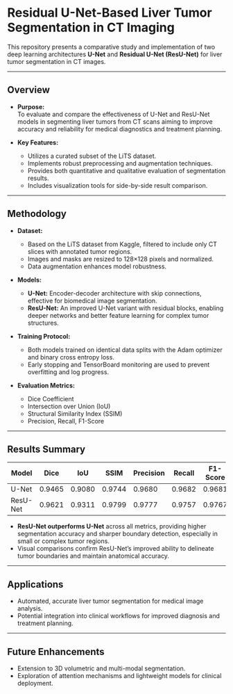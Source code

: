 # Residual U-Net-Based Liver Tumor Segmentation in CT Imaging

This repository presents a comparative study and implementation of two deep learning architectures **U-Net** and **Residual U-Net (ResU-Net)** for liver tumor segmentation in CT images.

---

## Overview

- **Purpose:**  
  To evaluate and compare the effectiveness of U-Net and ResU-Net models in segmenting liver tumors from CT scans aiming to improve accuracy and reliability for medical diagnostics and treatment planning.

- **Key Features:**  
  - Utilizes a curated subset of the LiTS dataset.
  - Implements robust preprocessing and augmentation techniques.
  - Provides both quantitative and qualitative evaluation of segmentation results.
  - Includes visualization tools for side-by-side result comparison.

---

## Methodology

- **Dataset:**  
  - Based on the LiTS dataset from Kaggle, filtered to include only CT slices with annotated tumor regions.
  - Images and masks are resized to 128×128 pixels and normalized.
  - Data augmentation enhances model robustness.

- **Models:**  
  - **U-Net:** Encoder-decoder architecture with skip connections, effective for biomedical image segmentation.
  - **ResU-Net:** An improved U-Net variant with residual blocks, enabling deeper networks and better feature learning for complex tumor structures.

- **Training Protocol:**  
  - Both models trained on identical data splits with the Adam optimizer and binary cross entropy loss.
  - Early stopping and TensorBoard monitoring are used to prevent overfitting and log progress.

- **Evaluation Metrics:**  
  - Dice Coefficient
  - Intersection over Union (IoU)
  - Structural Similarity Index (SSIM)
  - Precision, Recall, F1-Score

---

## Results Summary

| Model    | Dice   | IoU    | SSIM   | Precision | Recall | F1-Score |
|----------|--------|--------|--------|-----------|--------|----------|
| U-Net    | 0.9465 | 0.9080 | 0.9744 | 0.9680    | 0.9682 | 0.9681   |
| ResU-Net | 0.9621 | 0.9311 | 0.9799 | 0.9777    | 0.9757 | 0.9767   |

- **ResU-Net outperforms U-Net** across all metrics, providing higher segmentation accuracy and sharper boundary detection, especially in small or complex tumor regions.
- Visual comparisons confirm ResU-Net’s improved ability to delineate tumor boundaries and maintain anatomical accuracy.

---

## Applications

- Automated, accurate liver tumor segmentation for medical image analysis.
- Potential integration into clinical workflows for improved diagnosis and treatment planning.

---

## Future Enhancements

- Extension to 3D volumetric and multi-modal segmentation.
- Exploration of attention mechanisms and lightweight models for clinical deployment.